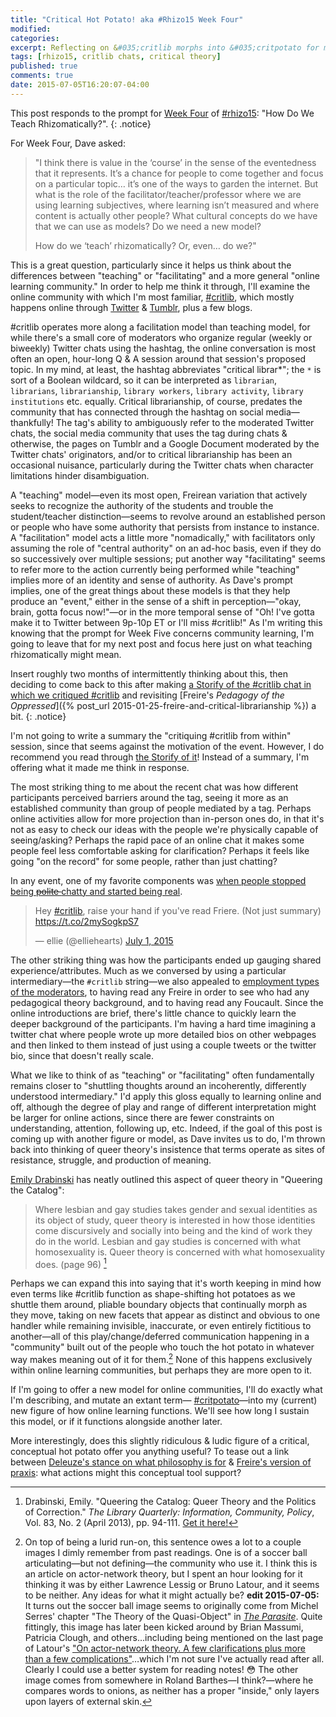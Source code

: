 ```yaml
---
title: "Critical Hot Potato! aka #Rhizo15 Week Four"
modified:
categories:
excerpt: Reflecting on &#035;critlib morphs into &#035;critpotato for my much-delayed Week Four of &#35;rhizo15 post, examining how online learning operates.
tags: [rhizo15, critlib chats, critical theory]
published: true
comments: true
date: 2015-07-05T16:20:07-04:00
---
```

This post responds to the prompt for [Week Four](http://rhizomatic.net/2015/05/06/week-4-canshould-we-get-rid-of-the-idea-of-dave-how-do-we-teach-rhizomatically/) of [#rhizo15](http://rhizomatic.net/): "How Do We Teach Rhizomatically?". 
{: .notice}  

For Week Four, Dave asked:  

> "I think there is value in the ‘course’ in the sense of the eventedness that it represents. It’s a chance for people to come together and focus on a particular topic… it’s one of the ways to garden the internet. But what is the role of the facilitator/teacher/professor where we are using learning subjectives, where learning isn’t measured and where content is actually other people? What cultural concepts do we have that we can use as models? Do we need a new model?  
>
> How do we ‘teach’ rhizomatically? Or, even… do we?"  

This is a great question, particularly since it helps us think about the differences between "teaching" or "facilitating" and a more general "online learning community." In order to help me think it through, I'll examine the online community with which I'm most familiar, [#critlib](http://www.tinyurl.com/critlibx), which mostly happens online through [Twitter](https://twitter.com/search?f=realtime&q=%23critlib&src=typd) & [Tumblr](https://www.tumblr.com/search/%23critlib/recent), plus a few blogs.   

&#035;critlib operates more along a facilitation model than teaching model, for while there's a small core of moderators who organize regular (weekly or biweekly) Twitter chats using the hashtag, the online conversation is most often an open, hour-long Q & A session around that session's proposed topic. In my mind, at least, the hashtag abbreviates "critical librar*"; the `*` is sort of a Boolean wildcard, so it can be interpreted as `librarian`, `librarians`, `librarianship`, `library workers`, `library activity`, `library institutions` etc. equally. Critical librarianship, of course, predates the community that has connected through the hashtag on social media—thankfully! The tag's ability to ambiguously refer to the moderated Twitter chats, the social media community that uses the tag during chats & otherwise, the pages on Tumblr and a Google Document moderated by the Twitter chats' originators, and/or to critical librarianship has been an occasional nuisance, particularly during the Twitter chats when character limitations hinder disambiguation.  

A "teaching" model—even its most open, Freirean variation that actively seeks to recognize the authority of the students and trouble the student/teacher distinction—seems to revolve around an established person or people who have some authority that persists from instance to instance. A "facilitation" model acts a little more "nomadically," with facilitators only assuming the role of "central authority" on an ad-hoc basis, even if they do so successively over multiple sessions; put another way "facilitating" seems to refer more to the action currently being performed while "teaching" implies more of an identity and sense of authority. As Dave's prompt implies, one of the great things about these models is that they help produce an "event," either in the sense of a shift in perception—"okay, brain, gotta focus now!"—or in the more temporal sense of "Oh! I've gotta make it to Twitter between 9p-10p ET or I'll miss #critlib!" As I'm writing this knowing that the prompt for Week Five concerns community learning, I'm going to leave that for my next post and focus here just on what teaching rhizomatically might mean.   

Insert roughly two months of intermittently thinking about this, then deciding to come back to this after making [a Storify of the #critlib chat in which we critiqued #critlib](https://storify.com/foureyedsoul/36th-critlib-twitter-chat-critiquing-critlib) and revisiting [Freire's *Pedagogy of the Oppressed*]({% post_url 2015-01-25-freire-and-critical-librarianship %}) a bit. 
{: .notice}

I'm not going to write a summary the "critiquing #critlib from within" session, since that seems against the motivation of the event. However, I do recommend you read through [the Storify of it](https://storify.com/foureyedsoul/36th-critlib-twitter-chat-critiquing-critlib)! Instead of a summary, I'm offering what it made me think in response.  

The most striking thing to me about the recent chat was how different participants perceived barriers around the tag, seeing it more as an established community than group of people mediated by a tag. Perhaps online activities allow for more projection than in-person ones do, in that it's not as easy to check our ideas with the people we're physically capable of seeing/asking? Perhaps the rapid pace of an online chat it makes some people feel less comfortable asking for clarification? Perhaps it feels like going "on the record" for some people, rather than just chatting?   

In any event, one of my favorite components was [when people stopped being <del>polite </del> chatty and started being real](https://youtu.be/xIni27L3q_k?t=13s "Yep, that's an MTV Real World allusion.").  

<blockquote class="twitter-tweet" lang="en"><p lang="en" dir="ltr">Hey <a href="https://twitter.com/hashtag/critlib?src=hash">#critlib</a>, raise your hand if you&#39;ve read Friere. (Not just summary) <a href="https://t.co/2mySogkpS7">https://t.co/2mySogkpS7</a></p>&mdash; ellie (@elliehearts) <a href="https://twitter.com/elliehearts/status/616055543661244416">July 1, 2015</a></blockquote>
<script async src="//platform.twitter.com/widgets.js" charset="utf-8"></script>

The other striking thing was how the participants ended up gauging shared experience/attributes. Much as we conversed by using a particular intermediary—the `#critlib` string—we also appealed to [employment types of the moderators](https://twitter.com/kshockey04/status/616055242212294656), to having read any Freire in order to see who had any pedagogical theory background, and to having read any Foucault. Since the online introductions are brief, there's little chance to quickly learn the deeper background of the participants. I'm having a hard time imagining a twitter chat where people wrote up more detailed bios on other webpages and then linked to them instead of just using a couple tweets or the twitter bio, since that doesn't really scale.   

What we like to think of as "teaching" or "facilitating" often fundamentally remains closer to "shuttling thoughts around an incoherently, differently understood intermediary." I'd apply this gloss equally to learning online and off, although the degree of play and range of different interpretation might be larger for online actions, since there are fewer constraints on understanding, attention, following up, etc. Indeed, if the goal of this post is coming up with another figure or model, as Dave invites us to do, I'm thrown back into thinking of queer theory's insistence that terms operate as sites of resistance, struggle, and production of meaning.  

[Emily Drabinski](http://www.emilydrabinski.com/) has neatly outlined this aspect of queer theory in "Queering the Catalog":   

> Where lesbian and gay studies takes gender and sexual identities as its object of study, queer theory is interested in how those identities come discursively and socially into being and the kind of work they do in the world. Lesbian and gay studies is concerned with what homosexuality is. Queer theory is concerned with what homosexuality does. (page 96) [^EDQC]  

[^EDQC]: Drabinski, Emily. "Queering the Catalog: Queer Theory and the Politics of Correction." *The Library Quarterly: Information, Community, Policy*, Vol. 83, No. 2 (April 2013), pp. 94-111. [Get it here!](http://www.jstor.org/stable/10.1086/669547)   

Perhaps we can expand this into saying that it's worth keeping in mind how even terms like &#035;critlib function as shape-shifting hot potatoes as we shuttle them around, pliable boundary objects that continually morph as they move, taking on new facets that appear as distinct and obvious to one handler while remaining invisible, inaccurate, or even entirely fictitious to another—all of this play/change/deferred communication happening in a "community" built out of the people who touch the hot potato in whatever way makes meaning out of it for them.[^otrb] None of this happens exclusively within online learning communities, but perhaps they are more open to it.   

If I'm going to offer a new model for online communities, I'll do exactly what I'm describing, and mutate an extant term— [&#035;critpotato](https://twitter.com/search?q=critpotato&src=typd&vertical=default&f=tweets)—into my (current) new figure of how online learning functions. We'll see how long I sustain this model, or if it functions alongside another later.   

More interestingly, does this slightly ridiculous & ludic figure of a critical, conceptual hot potato offer you anything useful? To tease out a link between [Deleuze's stance on what philosophy is for](http://www.worldcat.org/title/what-is-philosophy/oclc/29255796) & [Freire's version of praxis](http://www.infed.org/biblio/b-praxis.htm): what actions might this conceptual tool support?   

[^otrb]: On top of being a lurid run-on, this sentence owes a lot to a couple images I dimly remember from past readings. One is of a soccer ball articulating—but not defining—the community who use it. I think this is an article on actor-network theory, but I spent an hour looking for it thinking it was by either Lawrence Lessig or Bruno Latour, and it seems to be neither. Any ideas for what it might actually be? **edit 2015-07-05:** It turns out the soccer ball image seems to originally come from Michel Serres' chapter "The Theory of the Quasi-Object" in [*The Parasite*](http://www.worldcat.org/title/parasite/oclc/7947695). Quite fittingly, this image has later been kicked around by Brian Massumi, Patricia Clough, and others…including being mentioned on the last page of Latour's ["On actor-network theory. A few clarifications plus more than a few complications"](http://www.bruno-latour.fr/sites/default/files/P-67%20ACTOR-NETWORK.pdf)…which I'm not sure I've actually read after all. Clearly I could use a better system for reading notes! :flushed: The other image comes from somewhere in Roland Barthes—I think?—where he compares words to onions, as neither has a proper "inside," only layers upon layers of external skin.  
